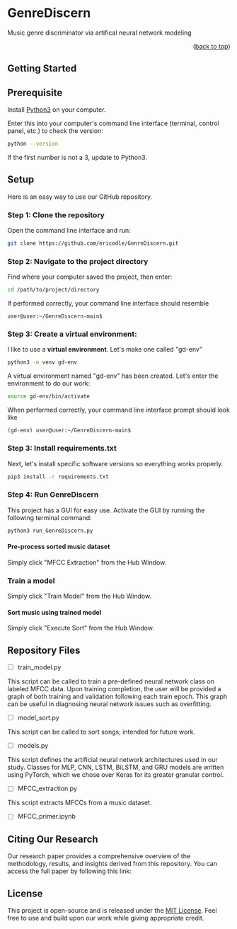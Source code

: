 # GenreDiscern
Music genre discriminator via artifical neural network modeling

<p align="right">(<a href="#top">back to top</a>)</p>


## Getting Started

## Prerequisite

Install [Python3](https://www.python.org/downloads/) on your computer.

Enter this into your computer's command line interface (terminal, control panel, etc.) to check the version:

  ```sh
  python --version
  ```

If the first number is not a 3, update to Python3.

## Setup

Here is an easy way to use our GitHub repository.

### Step 1: Clone the repository


Open the command line interface and run:
  ```sh
  git clone https://github.com/ericodle/GenreDiscern.git
  ```

### Step 2: Navigate to the project directory
Find where your computer saved the project, then enter:

  ```sh
  cd /path/to/project/directory
  ```

If performed correctly, your command line interface should resemble

```
user@user:~/GenreDiscern-main$
```

### Step 3: Create a virtual environment: 
I like to use a **virtual environment**.
Let's make one called "gd-env"


```sh
python3 -m venv gd-env
```

A virtual environment named "gd-env" has been created. 
Let's enter the environment to do our work:


```sh
source gd-env/bin/activate
```

When performed correctly, your command line interface prompt should look like 

```
(gd-env) user@user:~/GenreDiscern-main$
```

### Step 3: Install requirements.txt

Next, let's install specific software versions so everything works properly.

  ```sh
pip3 install -r requirements.txt
  ```

### Step 4: Run GenreDiscern

This project has a GUI for easy use.
Activate the GUI by running the following terminal command:

  ```sh
python3 run_GenreDiscern.py
  ```

#### Pre-process sorted music dataset

Simply click "MFCC Extraction" from the Hub Window.

### Train a model

Simply click "Train Model" from the Hub Window.

#### Sort music using trained model

Simply click "Execute Sort" from the Hub Window.

## Repository Files

- [ ] train_model.py

This script can be called to train a pre-defined neural network class on labeled MFCC data. Upon training completion, the user will be provided a graph of both training and validation following each train epoch. This graph can be useful in diagnosing neural network issues such as overfitting.

- [ ] model_sort.py

This script can be called to sort songs; intended for future work.

- [ ] models.py

This script defines the artificial neural network architectures used in our study. Classes for MLP, CNN, LSTM, BiLSTM, and GRU models are written using PyTorch, which we chose over Keras for its greater granular control.

- [ ] MFCC_extraction.py

This script extracts MFCCs from a music dataset.

- [ ] MFCC_primer.ipynb


## Citing Our Research

Our research paper provides a comprehensive overview of the methodology, results, and insights derived from this repository. You can access the full paper by following this link: []()

<!-- LICENSE -->

## License
This project is open-source and is released under the [MIT License](LICENSE). Feel free to use and build upon our work while giving appropriate credit.


